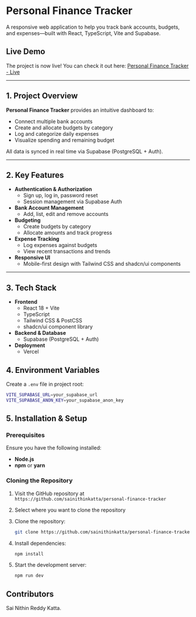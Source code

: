 # Personal Finance Tracker

A responsive web application to help you track bank accounts, budgets, and expenses—built with React, TypeScript, Vite and Supabase.

## Live Demo
The project is now live! You can check it out here: [Personal Finance Tracker - Live]()

---

## 1. Project Overview

**Personal Finance Tracker** provides an intuitive dashboard to:

- Connect multiple bank accounts  
- Create and allocate budgets by category  
- Log and categorize daily expenses  
- Visualize spending and remaining budget  

All data is synced in real time via Supabase (PostgreSQL + Auth).

---

## 2. Key Features

- **Authentication & Authorization**  
  - Sign up, log in, password reset  
  - Session management via Supabase Auth  
- **Bank Account Management**  
  - Add, list, edit and remove accounts  
- **Budgeting**  
  - Create budgets by category  
  - Allocate amounts and track progress  
- **Expense Tracking**  
  - Log expenses against budgets  
  - View recent transactions and trends  
- **Responsive UI**  
  - Mobile-first design with Tailwind CSS and shadcn/ui components  

---

## 3. Tech Stack

- **Frontend**  
  - React 18 + Vite  
  - TypeScript  
  - Tailwind CSS & PostCSS  
  - shadcn/ui component library  
- **Backend & Database**  
  - Supabase (PostgreSQL + Auth)  
- **Deployment**  
  - Vercel

## 4. Environment Variables

Create a `.env` file in project root:

```bash
VITE_SUPABASE_URL=your_supabase_url
VITE_SUPABASE_ANON_KEY=your_supabase_anon_key
```

## 5. Installation & Setup

### Prerequisites

Ensure you have the following installed:
- **Node.js**
- **npm** or **yarn**

### Cloning the Repository

1. Visit the GitHub repository at `https://github.com/sainithinkatta/personal-finance-tracker`
2. Select where you want to clone the repository
3. Clone the repository:
   ```bash
   git clone https://github.com/sainithinkatta/personal-finance-tracker.git
   ```

1. Install dependencies:
   ```bash
   npm install
   ```

2. Start the development server:
   ```bash
   npm run dev
   ```

## Contributors
Sai Nithin Reddy Katta.
